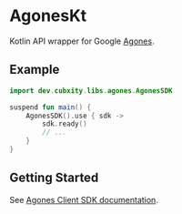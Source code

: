 # AgonesKt

Kotlin API wrapper for Google [Agones](https://agones.dev).

## Example
```kotlin
import dev.cubxity.libs.agones.AgonesSDK

suspend fun main() {
    AgonesSDK().use { sdk ->
        sdk.ready()    
        // ...
    }
}
```

## Getting Started
See [Agones Client SDK documentation](https://agones.dev/site/docs/guides/client-sdks/).